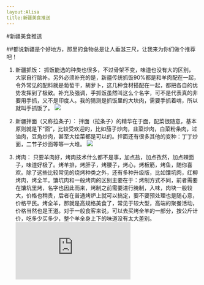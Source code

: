 ```yaml
---
layout:Alisa
title:新疆美食推送
---
```


#新疆美食推送

##都说新疆是个好地方，那里的食物总是让人垂涎三尺，让我来为你们做个推荐吧！
1. 新疆抓饭：
    抓饭能选的种类也很多，不过骨架不变，味道也没有大的区别， 大家自行脑补。另外必须补充的是，新疆传统抓饭90%都是和羊肉配在一起，令外常见的配料就是葡萄干，胡萝卜，这几种食材搭配在一起，都把各自的优势发挥到了极致。补充及强调，手抓饭虽然叫这么个名字，可不是代表真的非要用手抓，又不是印度人。我的猜测是抓饭里的大块肉，需要手抓着啃，所以就叫手抓饭了。
    ![](http://pic.qiantucdn.com/58pic/23/01/72/57f8e19b1ae9e_1024.jpg!qt324)

2. 新疆拌面（又称拉条子）：
    拌面（拉条子）的精华在于面，配菜很随意，基本原则就是下“面”，比较受欢迎的，比如茄子炒肉，韭菜炒肉，白菜粉条肉，过油肉，豆角炒肉，甚至大烩菜都是可以的。拌面还有很多其他的变种：丁丁炒面，二节子炒面等等一大堆。
    ![](http://www.brandxj.com/uploadfile/2016/0722/20160722052843713.jpg)
3. 烤肉：
    只要羊肉好，烤肉技术什么都不是事，加点盐，加点孜然，加点辣面子，味道好极了。烤羊排，烤肝子，烤腰子，烤心，烤板筋，烤鱼，随你喜欢。除了这些比较常见的烧烤种类之外，还有多种升级版，比如馕坑肉，红柳烤肉，烤全羊。馕坑肉和一般烤肉的区别主要在于：烤制方式不同，前者需要在馕坑里烤，名字也因此而来，烤制之前需要进行腌制，入味，肉块一般较大，价格也稍贵，后者在普通烤炉上就可以搞定，要不要预处理也是随心意，价格平民。烤全羊，那就是高规格美食了，常见于较大型，高端的聚餐活动，价格当然也是王道。对于一般食客来说，可以去买烤全羊的一部分，按公斤计价，吃多少买多少，整个羊全身上下的味道没有太大差别。
    ![](http://www.xjtravel.net/article/showimg.php?iid=17)
